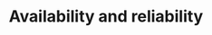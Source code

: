 ---
title: Availability and reliability
section: usingBeaker
sectionTitle: Using Beaker
order: 6
---